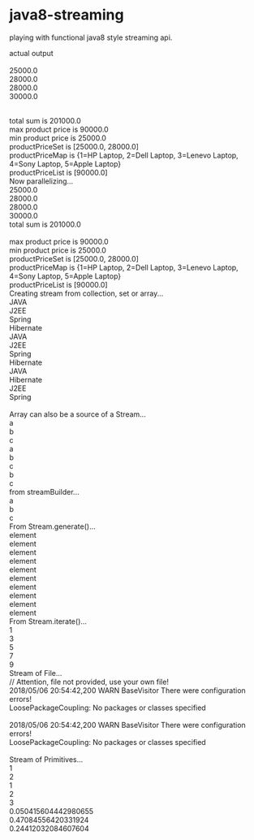 # java8-streaming
playing with functional java8 style streaming api.

actual output <br />
<br />
25000.0 <br />
28000.0 <br />
28000.0 <br />
30000.0 <br />
<br />

total sum is 201000.0 <br />
max product price is 90000.0 <br />
min product price is 25000.0 <br />
productPriceSet is [25000.0, 28000.0] <br />
productPriceMap is {1=HP Laptop, 2=Dell Laptop, 3=Lenevo Laptop, 4=Sony Laptop, 5=Apple Laptop} <br />
productPriceList is [90000.0] <br />
Now parallelizing... <br />
25000.0 <br />
28000.0 <br />
28000.0 <br />
30000.0 <br />
total sum is 201000.0 <br />
 <br />
max product price is 90000.0 <br />
min product price is 25000.0 <br />
productPriceSet is [25000.0, 28000.0] <br />
productPriceMap is {1=HP Laptop, 2=Dell Laptop, 3=Lenevo Laptop, 4=Sony Laptop, 5=Apple Laptop} <br />
productPriceList is [90000.0] <br />
Creating stream from collection, set or array... <br />
JAVA <br />
J2EE <br />
Spring <br />
Hibernate <br />
JAVA <br />
J2EE <br />
Spring <br />
Hibernate <br />
JAVA <br />
Hibernate <br />
J2EE <br />
Spring <br />
 <br />
Array can also be a source of a Stream... <br />
a <br />
b <br />
c <br />
a <br />
b <br />
c <br />
b <br />
c <br />
from streamBuilder... <br />
a <br />
b <br />
c <br />
From Stream.generate()... <br />
element <br />
element <br />
element <br />
element <br />
element <br />
element <br />
element <br />
element <br />
element <br />
element <br />
From Stream.iterate()... <br />
1 <br />
3 <br />
5 <br />
7 <br />
9 <br />
Stream of File... <br />
// Attention, file not provided, use your own file!  <br />
2018/05/06 20:54:42,200 WARN  BaseVisitor                      There were configuration errors! <br />
LoosePackageCoupling: No packages or classes specified <br />
 <br />
2018/05/06 20:54:42,200 WARN  BaseVisitor                      There were configuration errors! <br />
LoosePackageCoupling: No packages or classes specified <br />
 <br />
Stream of Primitives... <br />
1 <br />
2 <br />
1 <br />
2 <br />
3 <br />
0.050415604442980655  <br />
0.47084556420331924 <br />
0.24412032084607604 <br />
 <br />
